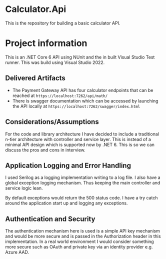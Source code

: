 # Calculator.Api

This is the repository for building a basic calculator API.

# Project information

This is an .NET Core 6 API using NUnit and the in built Visual Studio Test runner.  This was build using Visual Studio 2022.

## Delivered Artifacts

- The Payment Gateway API has four calculator endpoints that can be reached at `https://localhost:7262/api/math/`
- There is swagger documentation which can be accessed by launching the API locally at `https://localhost:7262/swagger/index.html`

## Considerations/Assumptions

For the code and library architecture I have decided to include a traditional n-tier architecture with controller and service layer.  This is instead of a minimal API design which is supported now by .NET 6.  This is so we can discuss the pros and cons in interview.

## Application Logging and Error Handling

I used Serilog as a logging implementation writing to a log file.  I also have a global exception logging mechanism.  Thus keeping the main controller and service logic lean.

By default exceptions would return the 500 status code. I have a try catch around the application start up and logging any exceptions.

## Authentication and Security

The authentication mechanism here is used is a simple API key mechanism and would be more secure and is passed in the Authorization header in this implementation.  In a real world environment I would consider something more secure such as OAuth and private key via an identity provider e.g. Azure AAD.
